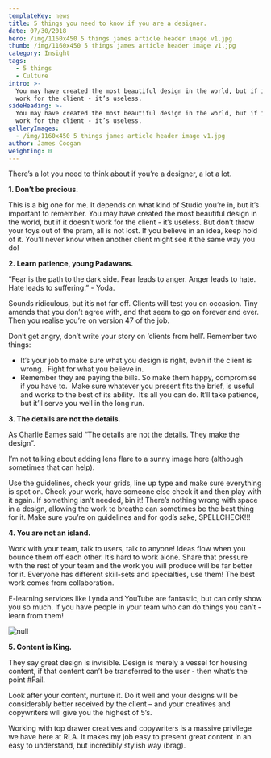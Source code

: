 ```yaml
---
templateKey: news
title: 5 things you need to know if you are a designer.
date: 07/30/2018
hero: /img/1160x450 5 things james article header image v1.jpg
thumb: /img/1160x450 5 things james article header image v1.jpg
category: Insight
tags:
  - 5 things
  - Culture
intro: >-
  You may have created the most beautiful design in the world, but if it doesn’t
  work for the client - it’s useless. 
sideHeading: >-
  You may have created the most beautiful design in the world, but if it doesn’t
  work for the client - it’s useless. 
galleryImages:
  - /img/1160x450 5 things james article header image v1.jpg
author: James Coogan
weighting: 0
---
```

There’s a lot you need to think about if you’re a designer, a lot a lot.

**1. Don’t be precious.**

This is a big one for me. It depends on what kind of Studio you’re in, but it’s important to remember. You may have created the most beautiful design in the world, but if it doesn’t work for the client - it’s useless. But don’t throw your toys out of the pram, all is not lost. If you believe in an idea, keep hold of it. You’ll never know when another client might see it the same way you do!

**2. Learn patience, young Padawans.**

“Fear is the path to the dark side. Fear leads to anger. Anger leads to hate.  Hate leads to suffering.” - Yoda.

Sounds ridiculous, but it’s not far off. Clients will test you on occasion. Tiny amends that you don’t agree with, and that seem to go on forever and ever. Then you realise you’re on version 47 of the job. 

Don’t get angry, don’t write your story on ‘clients from hell’. Remember two things: 

* It’s your job to make sure what you design is right, even if the client is wrong.  Fight for what you believe in.
* Remember they are paying the bills. So make them happy, compromise if you have to.  Make sure whatever you present fits the brief, is useful and works to the best of its ability.  It’s all you can do. It’ll take patience, but it’ll serve you well in the long run.

**3. The details are not the details.**

As Charlie Eames said “The details are not the details. They make the design”.

I’m not talking about adding lens flare to a sunny image here (although sometimes that can help). 

Use the guidelines, check your grids, line up type and make sure everything is spot on. Check your work, have someone else check it and then play with it again. If something isn’t needed, bin it! There’s nothing wrong with space in a design, allowing the work to breathe can sometimes be the best thing for it. Make sure you’re on guidelines and for god’s sake, SPELLCHECK!!! 

**4. You are not an island.**

Work with your team, talk to users, talk to anyone! Ideas flow when you bounce them off each other. It’s hard to work alone. Share that pressure with the rest of your team and the work you will produce will be far better for it. Everyone has different skill-sets and specialties, use them! The best work comes from collaboration. 

E-learning services like Lynda and YouTube are fantastic, but can only show you so much. If you have people in your team who can do things you can’t - learn from them!

![null](/img/1366x532-5-things-james-mid-article-image-a-v1.jpg)

**5. Content is King.**

They say great design is invisible. Design is merely a vessel for housing content, if that content can’t be transferred to the user - then what’s the point #Fail. 

Look after your content, nurture it. Do it well and your designs will be considerably better received by the client – and your creatives and copywriters will give you the highest of 5’s.

Working with top drawer creatives and copywriters is a massive privilege we have here at RLA. It makes my job easy to present great content in an easy to understand, but incredibly stylish way (brag).
